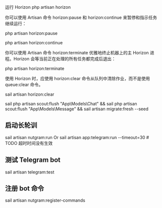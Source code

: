 

运行 Horizon
php artisan horizon

你可以使用 Artisan 命令 horizon:pause 和 horizon:continue 来暂停和指示任务继续运行：

php artisan horizon:pause

php artisan horizon:continue


你可以使用 Artisan 命令 horizon:terminate 优雅地终止机器上的主 Horizon 进程。Horizon 会等当前正在处理的所有任务都完成后退出：

php artisan horizon:terminate


使用 Horizon 时，应使用 horizon:clear 命令从队列中清除作业，而不是使用 queue:clear 命令。

sail artisan horizon:clear


sail php artisan scout:flush "App\Models\Chat" && sail php artisan scout:flush "App\Models\Message" && sail artisan migrate:fresh --seed

## 启动长轮训
sail artisan nutgram:run
Or
sail artisan app:telegram:run --timeout=30 # TODO 超时时间没有生效

## 测试 Telegram bot 
sail artisan telegram:test

## 注册 bot 命令
sail artisan nutgram:register-commands
